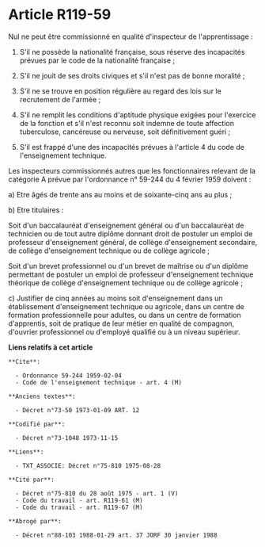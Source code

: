 # Article R119-59

Nul ne peut être commissionné en qualité d'inspecteur de l'apprentissage :

1. S'il ne possède la nationalité française, sous réserve des incapacités prévues par le code de la nationalité française ;

2. S'il ne jouit de ses droits civiques et s'il n'est pas de bonne moralité ;

3. S'il ne se trouve en position régulière au regard des lois sur le recrutement de l'armée ;

4. S'il ne remplit les conditions d'aptitude physique exigées pour l'exercice de la fonction et s'il n'est reconnu soit
indemne de toute affection tuberculose, cancéreuse ou nerveuse, soit définitivement guéri ;

5. S'il est frappé d'une des incapacités prévues à l'article 4 du code de l'enseignement technique.

Les inspecteurs commissionnés autres que les fonctionnaires relevant de la catégorie A prévue par l'ordonnance n° 59-244 du 4
février 1959 doivent :

a) Etre âgés de trente ans au moins et de soixante-cinq ans au plus ;

b) Etre titulaires :

Soit d'un baccalauréat d'enseignement général ou d'un baccalauréat de technicien ou de tout autre diplôme donnant droit de
postuler un emploi de professeur d'enseignement général, de collège d'enseignement secondaire, de collège d'enseignement
technique ou de collège agricole ;

Soit d'un brevet professionnel ou d'un brevet de maîtrise ou d'un diplôme permettant de postuler un emploi de professeur
d'enseignement technique théorique de collège d'enseignement technique ou de collège agricole ;

c) Justifier de cinq années au moins soit d'enseignement dans un établissement d'enseignement technique ou agricole, dans un
centre de formation professionnelle pour adultes, ou dans un centre de formation d'apprentis, soit de pratique de leur métier
en qualité de compagnon, d'ouvrier professionnel ou d'employé qualifié ou à un niveau supérieur.

**Liens relatifs à cet article**

	**Cite**:

	  - Ordonnance 59-244 1959-02-04
	  - Code de l'enseignement technique - art. 4 (M)

	**Anciens textes**:

	  - Décret n°73-50 1973-01-09 ART. 12

	**Codifié par**:

	  - Décret n°73-1048 1973-11-15

	**Liens**:

	  - TXT_ASSOCIE: Décret n°75-810 1975-08-28

	**Cité par**:

	  - Décret n°75-810 du 28 août 1975 - art. 1 (V)
	  - Code du travail - art. R119-61 (M)
	  - Code du travail - art. R119-67 (M)

	**Abrogé par**:

	  - Décret n°88-103 1988-01-29 art. 37 JORF 30 janvier 1988
